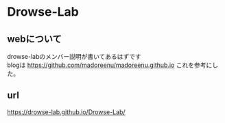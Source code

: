 # Drowse-Lab
## webについて
drowse-labのメンバー説明が書いてあるはずです  
blogは
https://github.com/madoreenu/madoreenu.github.io 
これを参考にした。  
## url
https://drowse-lab.github.io/Drowse-Lab/
